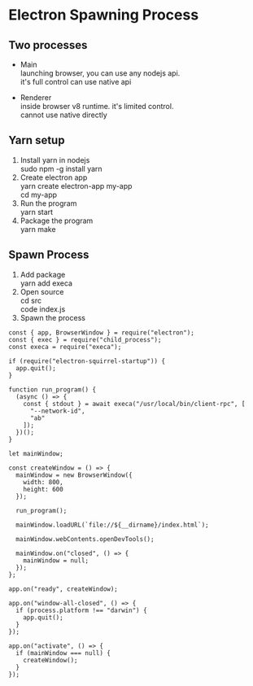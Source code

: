 
# Electron Spawning Process

## Two processes
* Main  
  launching browser, you can use any nodejs api.   
  it's full control
  can use native api

* Renderer  
  inside browser v8 runtime.
  it's limited control.  
  cannot use native directly    

## Yarn setup
1. Install yarn in nodejs  
    sudo npm -g install yarn
2. Create electron app  
    yarn create electron-app my-app  
    cd my-app  
3. Run the program  
    yarn start  
4. Package the program  
     yarn make  

## Spawn Process    
1. Add package     
    yarn add execa    
2. Open source   
    cd src  
   code index.js   
3. Spawn the process   
```
const { app, BrowserWindow } = require("electron");
const { exec } = require("child_process");
const execa = require("execa");

if (require("electron-squirrel-startup")) {
  app.quit();
}

function run_program() {
  (async () => {
    const { stdout } = await execa("/usr/local/bin/client-rpc", [
      "--network-id",
      "ab"
    ]);
  })();
}

let mainWindow;

const createWindow = () => {
  mainWindow = new BrowserWindow({
    width: 800,
    height: 600
  });

  run_program();

  mainWindow.loadURL(`file://${__dirname}/index.html`);

  mainWindow.webContents.openDevTools();

  mainWindow.on("closed", () => {
    mainWindow = null;
  });
};

app.on("ready", createWindow);

app.on("window-all-closed", () => {
  if (process.platform !== "darwin") {
    app.quit();
  }
});

app.on("activate", () => {
  if (mainWindow === null) {
    createWindow();
  }
});

```